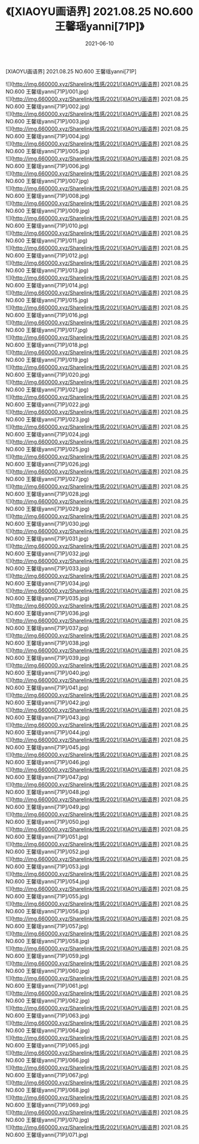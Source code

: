 ﻿---
layout: post
title:  《[XIAOYU画语界] 2021.08.25 NO.600 王馨瑶yanni[71P]》
date:   2021-06-10
img: http://img.660000.xyz/Sharelink/性感/2021/[XIAOYU画语界] 2021.08.25 NO.600 王馨瑶yanni[71P]/000.jpg
categories: [美女, 清纯, 唯美]
---

[XIAOYU画语界] 2021.08.25 NO.600 王馨瑶yanni[71P]

  ![](http://img.660000.xyz/Sharelink/性感/2021/[XIAOYU画语界] 2021.08.25 NO.600 王馨瑶yanni[71P]/001.jpg) <br> ![](http://img.660000.xyz/Sharelink/性感/2021/[XIAOYU画语界] 2021.08.25 NO.600 王馨瑶yanni[71P]/002.jpg) <br> ![](http://img.660000.xyz/Sharelink/性感/2021/[XIAOYU画语界] 2021.08.25 NO.600 王馨瑶yanni[71P]/003.jpg) <br> ![](http://img.660000.xyz/Sharelink/性感/2021/[XIAOYU画语界] 2021.08.25 NO.600 王馨瑶yanni[71P]/004.jpg) <br> ![](http://img.660000.xyz/Sharelink/性感/2021/[XIAOYU画语界] 2021.08.25 NO.600 王馨瑶yanni[71P]/005.jpg) <br> ![](http://img.660000.xyz/Sharelink/性感/2021/[XIAOYU画语界] 2021.08.25 NO.600 王馨瑶yanni[71P]/006.jpg) <br> ![](http://img.660000.xyz/Sharelink/性感/2021/[XIAOYU画语界] 2021.08.25 NO.600 王馨瑶yanni[71P]/007.jpg) <br> ![](http://img.660000.xyz/Sharelink/性感/2021/[XIAOYU画语界] 2021.08.25 NO.600 王馨瑶yanni[71P]/008.jpg) <br> ![](http://img.660000.xyz/Sharelink/性感/2021/[XIAOYU画语界] 2021.08.25 NO.600 王馨瑶yanni[71P]/009.jpg) <br> ![](http://img.660000.xyz/Sharelink/性感/2021/[XIAOYU画语界] 2021.08.25 NO.600 王馨瑶yanni[71P]/010.jpg) <br> ![](http://img.660000.xyz/Sharelink/性感/2021/[XIAOYU画语界] 2021.08.25 NO.600 王馨瑶yanni[71P]/011.jpg) <br> ![](http://img.660000.xyz/Sharelink/性感/2021/[XIAOYU画语界] 2021.08.25 NO.600 王馨瑶yanni[71P]/012.jpg) <br> ![](http://img.660000.xyz/Sharelink/性感/2021/[XIAOYU画语界] 2021.08.25 NO.600 王馨瑶yanni[71P]/013.jpg) <br> ![](http://img.660000.xyz/Sharelink/性感/2021/[XIAOYU画语界] 2021.08.25 NO.600 王馨瑶yanni[71P]/014.jpg) <br> ![](http://img.660000.xyz/Sharelink/性感/2021/[XIAOYU画语界] 2021.08.25 NO.600 王馨瑶yanni[71P]/015.jpg) <br> ![](http://img.660000.xyz/Sharelink/性感/2021/[XIAOYU画语界] 2021.08.25 NO.600 王馨瑶yanni[71P]/016.jpg) <br> ![](http://img.660000.xyz/Sharelink/性感/2021/[XIAOYU画语界] 2021.08.25 NO.600 王馨瑶yanni[71P]/017.jpg) <br> ![](http://img.660000.xyz/Sharelink/性感/2021/[XIAOYU画语界] 2021.08.25 NO.600 王馨瑶yanni[71P]/018.jpg) <br> ![](http://img.660000.xyz/Sharelink/性感/2021/[XIAOYU画语界] 2021.08.25 NO.600 王馨瑶yanni[71P]/019.jpg) <br> ![](http://img.660000.xyz/Sharelink/性感/2021/[XIAOYU画语界] 2021.08.25 NO.600 王馨瑶yanni[71P]/020.jpg) <br> ![](http://img.660000.xyz/Sharelink/性感/2021/[XIAOYU画语界] 2021.08.25 NO.600 王馨瑶yanni[71P]/021.jpg) <br> ![](http://img.660000.xyz/Sharelink/性感/2021/[XIAOYU画语界] 2021.08.25 NO.600 王馨瑶yanni[71P]/022.jpg) <br> ![](http://img.660000.xyz/Sharelink/性感/2021/[XIAOYU画语界] 2021.08.25 NO.600 王馨瑶yanni[71P]/023.jpg) <br> ![](http://img.660000.xyz/Sharelink/性感/2021/[XIAOYU画语界] 2021.08.25 NO.600 王馨瑶yanni[71P]/024.jpg) <br> ![](http://img.660000.xyz/Sharelink/性感/2021/[XIAOYU画语界] 2021.08.25 NO.600 王馨瑶yanni[71P]/025.jpg) <br> ![](http://img.660000.xyz/Sharelink/性感/2021/[XIAOYU画语界] 2021.08.25 NO.600 王馨瑶yanni[71P]/026.jpg) <br> ![](http://img.660000.xyz/Sharelink/性感/2021/[XIAOYU画语界] 2021.08.25 NO.600 王馨瑶yanni[71P]/027.jpg) <br> ![](http://img.660000.xyz/Sharelink/性感/2021/[XIAOYU画语界] 2021.08.25 NO.600 王馨瑶yanni[71P]/028.jpg) <br> ![](http://img.660000.xyz/Sharelink/性感/2021/[XIAOYU画语界] 2021.08.25 NO.600 王馨瑶yanni[71P]/029.jpg) <br> ![](http://img.660000.xyz/Sharelink/性感/2021/[XIAOYU画语界] 2021.08.25 NO.600 王馨瑶yanni[71P]/030.jpg) <br> ![](http://img.660000.xyz/Sharelink/性感/2021/[XIAOYU画语界] 2021.08.25 NO.600 王馨瑶yanni[71P]/031.jpg) <br> ![](http://img.660000.xyz/Sharelink/性感/2021/[XIAOYU画语界] 2021.08.25 NO.600 王馨瑶yanni[71P]/032.jpg) <br> ![](http://img.660000.xyz/Sharelink/性感/2021/[XIAOYU画语界] 2021.08.25 NO.600 王馨瑶yanni[71P]/033.jpg) <br> ![](http://img.660000.xyz/Sharelink/性感/2021/[XIAOYU画语界] 2021.08.25 NO.600 王馨瑶yanni[71P]/034.jpg) <br> ![](http://img.660000.xyz/Sharelink/性感/2021/[XIAOYU画语界] 2021.08.25 NO.600 王馨瑶yanni[71P]/035.jpg) <br> ![](http://img.660000.xyz/Sharelink/性感/2021/[XIAOYU画语界] 2021.08.25 NO.600 王馨瑶yanni[71P]/036.jpg) <br> ![](http://img.660000.xyz/Sharelink/性感/2021/[XIAOYU画语界] 2021.08.25 NO.600 王馨瑶yanni[71P]/037.jpg) <br> ![](http://img.660000.xyz/Sharelink/性感/2021/[XIAOYU画语界] 2021.08.25 NO.600 王馨瑶yanni[71P]/038.jpg) <br> ![](http://img.660000.xyz/Sharelink/性感/2021/[XIAOYU画语界] 2021.08.25 NO.600 王馨瑶yanni[71P]/039.jpg) <br> ![](http://img.660000.xyz/Sharelink/性感/2021/[XIAOYU画语界] 2021.08.25 NO.600 王馨瑶yanni[71P]/040.jpg) <br> ![](http://img.660000.xyz/Sharelink/性感/2021/[XIAOYU画语界] 2021.08.25 NO.600 王馨瑶yanni[71P]/041.jpg) <br> ![](http://img.660000.xyz/Sharelink/性感/2021/[XIAOYU画语界] 2021.08.25 NO.600 王馨瑶yanni[71P]/042.jpg) <br> ![](http://img.660000.xyz/Sharelink/性感/2021/[XIAOYU画语界] 2021.08.25 NO.600 王馨瑶yanni[71P]/043.jpg) <br> ![](http://img.660000.xyz/Sharelink/性感/2021/[XIAOYU画语界] 2021.08.25 NO.600 王馨瑶yanni[71P]/044.jpg) <br> ![](http://img.660000.xyz/Sharelink/性感/2021/[XIAOYU画语界] 2021.08.25 NO.600 王馨瑶yanni[71P]/045.jpg) <br> ![](http://img.660000.xyz/Sharelink/性感/2021/[XIAOYU画语界] 2021.08.25 NO.600 王馨瑶yanni[71P]/046.jpg) <br> ![](http://img.660000.xyz/Sharelink/性感/2021/[XIAOYU画语界] 2021.08.25 NO.600 王馨瑶yanni[71P]/047.jpg) <br> ![](http://img.660000.xyz/Sharelink/性感/2021/[XIAOYU画语界] 2021.08.25 NO.600 王馨瑶yanni[71P]/048.jpg) <br> ![](http://img.660000.xyz/Sharelink/性感/2021/[XIAOYU画语界] 2021.08.25 NO.600 王馨瑶yanni[71P]/049.jpg) <br> ![](http://img.660000.xyz/Sharelink/性感/2021/[XIAOYU画语界] 2021.08.25 NO.600 王馨瑶yanni[71P]/050.jpg) <br> ![](http://img.660000.xyz/Sharelink/性感/2021/[XIAOYU画语界] 2021.08.25 NO.600 王馨瑶yanni[71P]/051.jpg) <br> ![](http://img.660000.xyz/Sharelink/性感/2021/[XIAOYU画语界] 2021.08.25 NO.600 王馨瑶yanni[71P]/052.jpg) <br> ![](http://img.660000.xyz/Sharelink/性感/2021/[XIAOYU画语界] 2021.08.25 NO.600 王馨瑶yanni[71P]/053.jpg) <br> ![](http://img.660000.xyz/Sharelink/性感/2021/[XIAOYU画语界] 2021.08.25 NO.600 王馨瑶yanni[71P]/054.jpg) <br> ![](http://img.660000.xyz/Sharelink/性感/2021/[XIAOYU画语界] 2021.08.25 NO.600 王馨瑶yanni[71P]/055.jpg) <br> ![](http://img.660000.xyz/Sharelink/性感/2021/[XIAOYU画语界] 2021.08.25 NO.600 王馨瑶yanni[71P]/056.jpg) <br> ![](http://img.660000.xyz/Sharelink/性感/2021/[XIAOYU画语界] 2021.08.25 NO.600 王馨瑶yanni[71P]/057.jpg) <br> ![](http://img.660000.xyz/Sharelink/性感/2021/[XIAOYU画语界] 2021.08.25 NO.600 王馨瑶yanni[71P]/058.jpg) <br> ![](http://img.660000.xyz/Sharelink/性感/2021/[XIAOYU画语界] 2021.08.25 NO.600 王馨瑶yanni[71P]/059.jpg) <br> ![](http://img.660000.xyz/Sharelink/性感/2021/[XIAOYU画语界] 2021.08.25 NO.600 王馨瑶yanni[71P]/060.jpg) <br> ![](http://img.660000.xyz/Sharelink/性感/2021/[XIAOYU画语界] 2021.08.25 NO.600 王馨瑶yanni[71P]/061.jpg) <br> ![](http://img.660000.xyz/Sharelink/性感/2021/[XIAOYU画语界] 2021.08.25 NO.600 王馨瑶yanni[71P]/062.jpg) <br> ![](http://img.660000.xyz/Sharelink/性感/2021/[XIAOYU画语界] 2021.08.25 NO.600 王馨瑶yanni[71P]/063.jpg) <br> ![](http://img.660000.xyz/Sharelink/性感/2021/[XIAOYU画语界] 2021.08.25 NO.600 王馨瑶yanni[71P]/064.jpg) <br> ![](http://img.660000.xyz/Sharelink/性感/2021/[XIAOYU画语界] 2021.08.25 NO.600 王馨瑶yanni[71P]/065.jpg) <br> ![](http://img.660000.xyz/Sharelink/性感/2021/[XIAOYU画语界] 2021.08.25 NO.600 王馨瑶yanni[71P]/066.jpg) <br> ![](http://img.660000.xyz/Sharelink/性感/2021/[XIAOYU画语界] 2021.08.25 NO.600 王馨瑶yanni[71P]/067.jpg) <br> ![](http://img.660000.xyz/Sharelink/性感/2021/[XIAOYU画语界] 2021.08.25 NO.600 王馨瑶yanni[71P]/068.jpg) <br> ![](http://img.660000.xyz/Sharelink/性感/2021/[XIAOYU画语界] 2021.08.25 NO.600 王馨瑶yanni[71P]/069.jpg) <br> ![](http://img.660000.xyz/Sharelink/性感/2021/[XIAOYU画语界] 2021.08.25 NO.600 王馨瑶yanni[71P]/070.jpg) <br> ![](http://img.660000.xyz/Sharelink/性感/2021/[XIAOYU画语界] 2021.08.25 NO.600 王馨瑶yanni[71P]/071.jpg) <br>